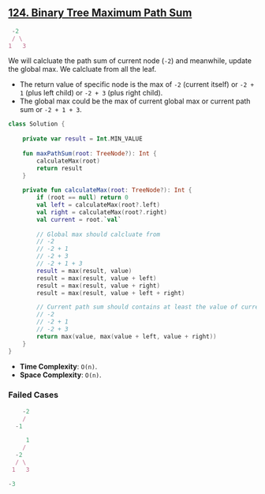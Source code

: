 ## [124. Binary Tree Maximum Path Sum](https://leetcode.com/problems/binary-tree-maximum-path-sum/)

```js
 -2
 / \
1   3
```

We will calcluate the path sum of current node (`-2`) and meanwhile, update the global max. We calcluate from all the leaf.

* The return value of specific node is the max of `-2` (current itself) or `-2 + 1` (plus left child) or `-2 + 3` (plus right child).
* The global max could be the max of current global max or current path sum or `-2 + 1 + 3`.

```kotlin
class Solution {
    
    private var result = Int.MIN_VALUE
    
    fun maxPathSum(root: TreeNode?): Int {
        calculateMax(root)
        return result
    }
    
    private fun calculateMax(root: TreeNode?): Int {
        if (root == null) return 0
        val left = calculateMax(root?.left)
        val right = calculateMax(root?.right)
        val current = root.`val`
    
        // Global max should calcluate from
        // -2
        // -2 + 1
        // -2 + 3
        // -2 + 1 + 3
        result = max(result, value)
        result = max(result, value + left)
        result = max(result, value + right)
        result = max(result, value + left + right)

        // Current path sum should contains at least the value of current node, so it should be from
        // -2
        // -2 + 1
        // -2 + 3
        return max(value, max(value + left, value + right))
    }
}
```

* **Time Complexity**: `O(n)`.
* **Space Complexity**: `O(n)`.

### Failed Cases
```js
    -2
    /
  -1
```

```js
     1
    /
  -2
  / \
 1   3
```

```js
-3
```